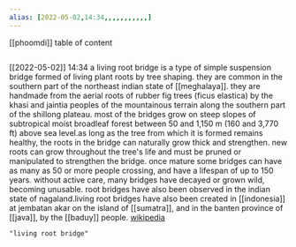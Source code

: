 ```yaml
---
alias: [2022-05-02,14:34,,,,,,,,,,,]
---
```

[[phoomdi]]
table of content
```toc
```

[[2022-05-02]] 14:34
a living root bridge is a type of simple suspension bridge formed of living plant roots by tree shaping. they are common in the southern part of the northeast indian state of [[meghalaya]]. they are handmade from the aerial roots of rubber fig trees (ficus elastica) by the khasi and jaintia peoples of the mountainous terrain along the southern part of the shillong plateau. most of the bridges grow on steep slopes of subtropical moist broadleaf forest between 50 and 1,150 m (160 and 3,770 ft) above sea level.as long as the tree from which it is formed remains healthy, the roots in the bridge can naturally grow thick and strengthen. new roots can grow throughout the tree's life and must be pruned or manipulated to strengthen the bridge. once mature some bridges can have as many as  50 or more people crossing, and have a lifespan of up to 150 years. without active care, many bridges have decayed or grown wild, becoming unusable. root bridges have also been observed in the indian state of nagaland.living root bridges have also been created in [[indonesia]] at jembatan akar on the island of [[sumatra]], and in the banten province of [[java]], by the [[baduy]] people.
[wikipedia](https://en.wikipedia.org/wiki/living%20root%20bridge)
```query
"living root bridge"
```